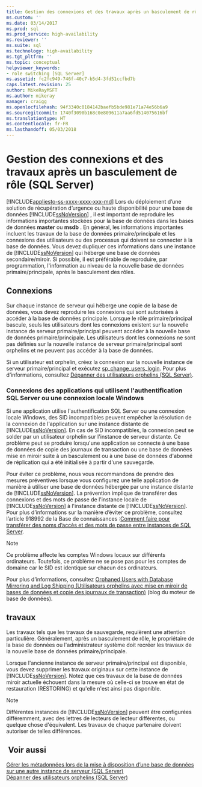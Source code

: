 ```yaml
---
title: Gestion des connexions et des travaux après un basculement de rôle (SQL Server) | Microsoft Docs
ms.custom: ''
ms.date: 03/14/2017
ms.prod: sql
ms.prod_service: high-availability
ms.reviewer: ''
ms.suite: sql
ms.technology: high-availability
ms.tgt_pltfrm: ''
ms.topic: conceptual
helpviewer_keywords:
- role switching [SQL Server]
ms.assetid: fc2fc949-746f-40c7-b5d4-3fd51ccfbd7b
caps.latest.revision: 25
author: MikeRayMSFT
ms.author: mikeray
manager: craigg
ms.openlocfilehash: 94f3340c0184142baefb5bde981e71a74e56b6a9
ms.sourcegitcommit: 1740f3090b168c0e809611a7aa6fd514075616bf
ms.translationtype: HT
ms.contentlocale: fr-FR
ms.lasthandoff: 05/03/2018
---
```

# <a name="management-of-logins-and-jobs-after-role-switching-sql-server"></a>Gestion des connexions et des travaux après un basculement de rôle (SQL Server)
[!INCLUDE[appliesto-ss-xxxx-xxxx-xxx-md](../../includes/appliesto-ss-xxxx-xxxx-xxx-md.md)]
  Lors du déploiement d’une solution de récupération d’urgence ou haute disponibilité pour une base de données [!INCLUDE[ssNoVersion](../../includes/ssnoversion-md.md)] , il est important de reproduire les informations importantes stockées pour la base de données dans les bases de données **master** ou **msdb** . En général, les informations importantes incluent les travaux de la base de données primaire/principale et les connexions des utilisateurs ou des processus qui doivent se connecter à la base de données. Vous devez dupliquer ces informations dans une instance de [!INCLUDE[ssNoVersion](../../includes/ssnoversion-md.md)] qui héberge une base de données secondaire/miroir. Si possible, il est préférable de reproduire, par programmation, l'information au niveau de la nouvelle base de données primaire/principale, après le basculement des rôles.  
  
## <a name="logins"></a>Connexions  
 Sur chaque instance de serveur qui héberge une copie de la base de données, vous devez reproduire les connexions qui sont autorisées à accéder à la base de données principale. Lorsque le rôle primaire/principal bascule, seuls les utilisateurs dont les connexions existent sur la nouvelle instance de serveur primaire/principal peuvent accéder à la nouvelle base de données primaire/principale. Les utilisateurs dont les connexions ne sont pas définies sur la nouvelle instance de serveur primaire/principal sont orphelins et ne peuvent pas accéder à la base de données.  
  
 Si un utilisateur est orphelin, créez la connexion sur la nouvelle instance de serveur primaire/principal et exécutez [sp_change_users_login](../../relational-databases/system-stored-procedures/sp-change-users-login-transact-sql.md). Pour plus d’informations, consultez [Dépanner des utilisateurs orphelins &#40;SQL Server&#41;](../../sql-server/failover-clusters/troubleshoot-orphaned-users-sql-server.md).  
  
###  <a name="SSauthentication"></a> Connexions des applications qui utilisent l'authentification SQL Server ou une connexion locale Windows  
 Si une application utilise l'authentification SQL Server ou une connexion locale Windows, des SID incompatibles peuvent empêcher la résolution de la connexion de l'application sur une instance distante de [!INCLUDE[ssNoVersion](../../includes/ssnoversion-md.md)]. En cas de SID incompatibles, la connexion peut se solder par un utilisateur orphelin sur l'instance de serveur distante. Ce problème peut se produire lorsqu'une application se connecte à une base de données de copie des journaux de transaction ou une base de données mise en miroir suite à un basculement ou à une base de données d'abonné de réplication qui a été initialisée à partir d'une sauvegarde.  
  
 Pour éviter ce problème, nous vous recommandons de prendre des mesures préventives lorsque vous configurez une telle application de manière à utiliser une base de données hébergée par une instance distante de [!INCLUDE[ssNoVersion](../../includes/ssnoversion-md.md)]. La prévention implique de transférer des connexions et des mots de passe de l'instance locale de [!INCLUDE[ssNoVersion](../../includes/ssnoversion-md.md)] à l'instance distante de [!INCLUDE[ssNoVersion](../../includes/ssnoversion-md.md)]. Pour plus d’informations sur la manière d’éviter ce problème, consultez l’article 918992 de la Base de connaissances :[Comment faire pour transférer des noms d’accès et des mots de passe entre instances de SQL Server](http://support.microsoft.com/kb/918992/).  
  
> [!NOTE]  
>  Ce problème affecte les comptes Windows locaux sur différents ordinateurs. Toutefois, ce problème ne se pose pas pour les comptes de domaine car le SID est identique sur chacun des ordinateurs.  
  
 Pour plus d’informations, consultez [Orphaned Users with Database Mirroring and Log Shipping (Utilisateurs orphelins avec mise en miroir de bases de données et copie des journaux de transaction)](http://blogs.msdn.com/b/sqlserverfaq/archive/2009/04/13/orphaned-users-with-database-mirroring-and-log-shipping.aspx) (blog du moteur de base de données).  
  
## <a name="jobs"></a>travaux  
 Les travaux tels que les travaux de sauvegarde, requièrent une attention particulière. Généralement, après un basculement de rôle, le propriétaire de la base de données ou l'administrateur système doit recréer les travaux de la nouvelle base de données primaire/principale.  
  
 Lorsque l'ancienne instance de serveur primaire/principal est disponible, vous devez supprimer les travaux originaux sur cette instance de [!INCLUDE[ssNoVersion](../../includes/ssnoversion-md.md)]. Notez que ces travaux de la base de données miroir actuelle échouent dans la mesure où celle-ci se trouve en état de restauration (RESTORING) et qu'elle n'est ainsi pas disponible.  
  
> [!NOTE]  
>  Différentes instances de [!INCLUDE[ssNoVersion](../../includes/ssnoversion-md.md)] peuvent être configurées différemment, avec des lettres de lecteurs de lecteur différentes, ou quelque chose d'équivalent. Les travaux de chaque partenaire doivent autoriser de telles différences.  
  
## <a name="see-also"></a> Voir aussi  
 [Gérer les métadonnées lors de la mise à disposition d’une base de données sur une autre instance de serveur &#40;SQL Server&#41;](../../relational-databases/databases/manage-metadata-when-making-a-database-available-on-another-server.md)   
 [Dépanner des utilisateurs orphelins &#40;SQL Server&#41;](../../sql-server/failover-clusters/troubleshoot-orphaned-users-sql-server.md)  
  
  
